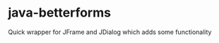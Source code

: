 java-betterforms
================

Quick wrapper for JFrame and JDialog which adds some functionality
